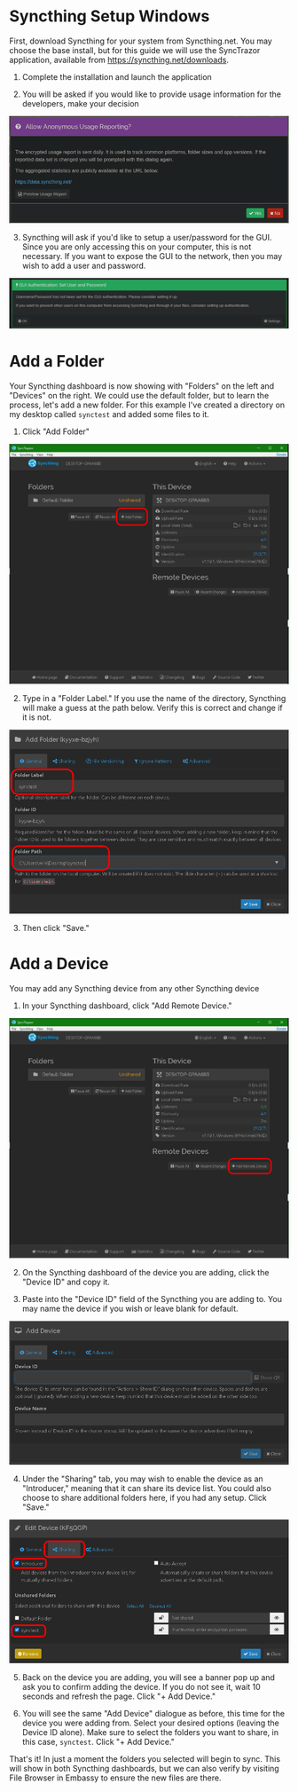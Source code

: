 # Syncthing Setup Windows

First, download Syncthing for your system from Syncthing.net.  You may choose the base install, but for this guide we will use the SyncTrazor application, available from https://syncthing.net/downloads.

1. Complete the installation and launch the application

2. You will be asked if you would like to provide usage information for the developers, make your decision

![Usage Info](/docs/assets/lin-syncthing0.png)

3. Syncthing will ask if you'd like to setup a user/password for the GUI.  Since you are only accessing this on your computer, this is not necessary.  If you want to expose the GUI to the network, then you may wish to add a user and password.

![GUI User](/docs/assets/lin-syncthing1.png)

# Add a Folder

Your Syncthing dashboard is now showing with "Folders" on the left and "Devices" on the right.  We could use the default folder, but to learn the process, let's add a new folder.  For this example I've created a directory on my desktop called `synctest` and added some files to it.

1. Click "Add Folder"

![Add Folder](/docs/assets/win-syncthing2.png)

2. Type in a "Folder Label."  If you use the name of the directory, Syncthing will make a guess at the path below.  Verify this is correct and change if it is not.

![Folder Options](/docs/assets/win-syncthing3.png)

3. Then click "Save."

# Add a Device

You may add any Syncthing device from any other Syncthing device

1. In your Syncthing dashboard, click "Add Remote Device."

![Add Device](/docs/assets/win-syncthing4.png)

2. On the Syncthing dashboard of the device you are adding, click the "Device ID" and copy it.

3. Paste into the "Device ID" field of the Syncthing you are adding to.  You may name the device if you wish or leave blank for default.

![Device Options](/docs/assets/win-syncthing5.png)

4. Under the "Sharing" tab, you may wish to enable the device as an "Introducer," meaning that it can share its device list.  You could also choose to share additional folders here, if you had any setup.  Click "Save."

![Sharing](/docs/assets/win-syncthing6.png)

5. Back on the device you are adding, you will see a banner pop up and ask you to confirm adding the device.  If you do not see it, wait 10 seconds and refresh the page.  Click "+ Add Device."

6. You will see the same "Add Device" dialogue as before, this time for the device you were adding from.  Select your desired options (leaving the Device ID alone).  Make sure to select the folders you want to share, in this case, `synctest`. Click "+ Add Device."

That's it!  In just a moment the folders you selected will begin to sync.  This will show in both Syncthing dashboards, but we can also verify by visiting File Browser in Embassy to ensure the new files are there.
